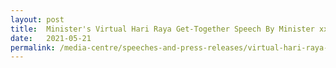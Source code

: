 ```yaml
---
layout: post
title:  Minister's Virtual Hari Raya Get-Together Speech By Minister xx and Minister-In-Charge Of Muslim Affairs Mr Masagos Zulkifli On 21 May 2020
date:   2021-05-21
permalink: /media-centre/speeches-and-press-releases/virtual-hari-raya-get-together-2021
---
```


